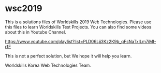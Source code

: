 # wsc2019
This is a solutions files of Worldskills 2019 Web Technologies.
Please use this files to learn Worldskills Test Projects. 
You can also find some videos about this in Youtube Channel.

https://www.youtube.com/playlist?list=PLD06Ljj3Kz2K9b_qFsNaTxlLm7iMI-rfF

This is not a perfect solution, but We hope it will help you learn.

Worldskills Korea Web Technologies Team. 
